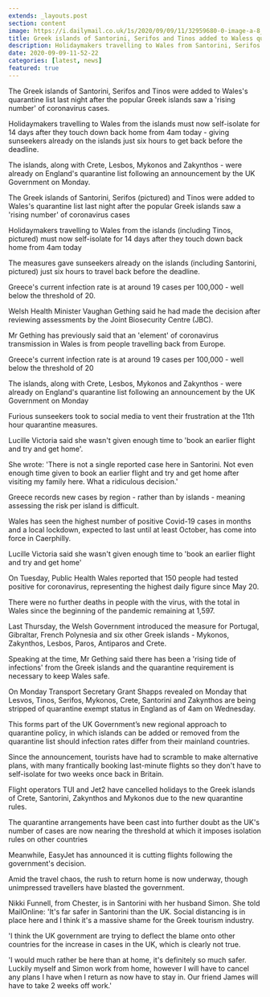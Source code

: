```yaml
---
extends: _layouts.post
section: content
image: https://i.dailymail.co.uk/1s/2020/09/09/11/32959680-0-image-a-8_1599648204372.jpg 
title: Greek islands of Santorini, Serifos and Tinos added to Waless quarantine list 
description: Holidaymakers travelling to Wales from Santorini, Serifos and Tinos must now self-isolate for 14 days after they touch down back home from 4am on Wednesday. 
date: 2020-09-09-11-52-22 
categories: [latest, news] 
featured: true 
--- 
```

The Greek islands of Santorini, Serifos and Tinos were added to Wales's quarantine list last night after the popular Greek islands saw a 'rising number' of coronavirus cases.  

Holidaymakers travelling to Wales from the islands must now self-isolate for 14 days after they touch down back home from 4am today - giving sunseekers already on the islands just six hours to get back before the deadline.

The islands, along with Crete, Lesbos, Mykonos and Zakynthos - were already on England's quarantine list following an announcement by the UK Government on Monday. 

The Greek islands of Santorini, Serifos (pictured) and Tinos were added to Wales's quarantine list last night after the popular Greek islands saw a 'rising number' of coronavirus cases

Holidaymakers travelling to Wales from the islands (including Tinos, pictured) must now self-isolate for 14 days after they touch down back home from 4am today

The measures gave sunseekers already on the islands (including Santorini, pictured) just six hours to travel back before the deadline.

Greece's current infection rate is at around 19 cases per 100,000 - well below the threshold of 20. 

Welsh Health Minister Vaughan Gething said he had made the decision after reviewing assessments by the Joint Biosecurity Centre (JBC). 

Mr Gething has previously said that an 'element' of coronavirus transmission in Wales is from people travelling back from Europe.

Greece's current infection rate is at around 19 cases per 100,000 - well below the threshold of 20 

The islands, along with Crete, Lesbos, Mykonos and Zakynthos - were already on England's quarantine list following an announcement by the UK Government on Monday

Furious sunseekers took to social media to vent their frustration at the 11th hour quarantine measures.

Lucille Victoria said she wasn't given enough time to 'book an earlier flight and try and get home'.

She wrote: 'There is not a single reported case here in Santorini. Not even enough time given to book an earlier flight and try and get home after visiting my family here. What a ridiculous decision.'

Greece records new cases by region - rather than by islands - meaning assessing the risk per island is difficult.

Wales has seen the highest number of positive Covid-19 cases in months and a local lockdown, expected to last until at least October, has come into force in Caerphilly.





Lucille Victoria said she wasn't given enough time to 'book an earlier flight and try and get home'

On Tuesday, Public Health Wales reported that 150 people had tested positive for coronavirus, representing the highest daily figure since May 20.

There were no further deaths in people with the virus, with the total in Wales since the beginning of the pandemic remaining at 1,597.

Last Thursday, the Welsh Government introduced the measure for Portugal, Gibraltar, French Polynesia and six other Greek islands - Mykonos, Zakynthos, Lesbos, Paros, Antiparos and Crete.

Speaking at the time, Mr Gething said there has been a 'rising tide of infections' from the Greek islands and the quarantine requirement is necessary to keep Wales safe. 

On Monday Transport Secretary Grant Shapps revealed on Monday that Lesvos, Tinos, Serifos, Mykonos, Crete, Santorini and Zakynthos are being stripped of quarantine exempt status in England as of 4am on Wednesday.

This forms part of the UK Government’s new regional approach to quarantine policy, in which islands can be added or removed from the quarantine list should infection rates differ from their mainland countries. 

Since the announcement, tourists have had to scramble to make alternative plans, with many frantically booking last-minute flights so they don't have to self-isolate for two weeks once back in Britain.

Flight operators TUI and Jet2 have cancelled holidays to the Greek islands of Crete, Santorini, Zakynthos and Mykonos due to the new quarantine rules. 

The quarantine arrangements have been cast into further doubt as the UK's number of cases are now nearing the threshold at which it imposes isolation rules on other countries

Meanwhile, EasyJet has announced it is cutting flights following the government's decision. 

Amid the travel chaos, the rush to return home is now underway, though unimpressed travellers have blasted the government. 

Nikki Funnell, from Chester, is in Santorini with her husband Simon. She told MailOnline: 'It's far safer in Santorini than the UK. Social distancing is in place here and I think it's a massive shame for the Greek tourism industry. 

'I think the UK government are trying to deflect the blame onto other countries for the increase in cases in the UK, which is clearly not true. 

'I would much rather be here than at home, it's definitely so much safer. Luckily myself and Simon work from home, however I will have to cancel any plans I have when I return as now have to stay in. Our friend James will have to take 2 weeks off work.'

